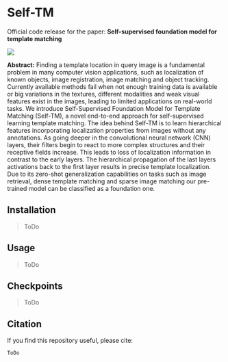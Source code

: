 # Self-TM

Official code release for the paper: **Self-supervised foundation model for template matching**

<picture>
  <img src="Self-TM%20diagram.jpg">
</picture>



**Abstract:** Finding a template location in query image is a fundamental problem in many computer vision applications, such as localization of known objects, image registration, image matching and object tracking. Currently available methods fail when not enough training data is available or big variations in the textures, different modalities and weak visual features exist in the images, leading to limited applications on real-world tasks. We introduce Self-Supervised Foundation Model for Template Matching (Self-TM), a novel end-to-end approach for self-supervised learning template matching. The idea behind Self-TM is to learn hierarchical features incorporating localization properties from images without any annotations. As going deeper in the convolutional neural network (CNN) layers, their filters begin to react to more complex structures and their receptive fields increase. This leads to loss of localization information in contrast to the early layers. The hierarchical propagation of the last layers activations back to the first layer results in precise template localization. Due to its zero-shot generalization capabilities on tasks such as image retrieval, dense template matching and sparse image matching our pre-trained model can be classified as a foundation one.

## Installation
> ToDo

## Usage
> ToDo

## Checkpoints
> ToDo

## Citation
If you find this repository useful, please cite:
```
ToDo
```

